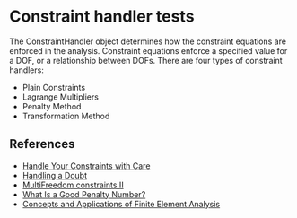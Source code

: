 # Constraint handler tests

The ConstraintHandler object determines how the constraint equations are enforced in the analysis. Constraint equations enforce a specified value for a DOF, or a relationship between DOFs. There are four types of constraint handlers:

- Plain Constraints
- Lagrange Multipliers
- Penalty Method
- Transformation Method

## References
- [Handle Your Constraints with Care](https://portwooddigital.com/2020/06/05/handle-your-constraints-with-care/)
- [Handling a Doubt](https://portwooddigital.com/2023/11/09/handling-a-doubt/)
- [MultiFreedom constraints II](https://quickfem.com/wp-content/uploads/IFEM.Ch09.pdf)
- [What Is a Good Penalty Number?](https://portwooddigital.com/2023/11/29/what-is-a-good-penalty-number/)
- [Concepts and Applications of Finite Element Analysis](https://books.google.es/books/about/Concepts_and_Applications_of_Finite_Elem.html?id=b8seAQAAIAAJ&redir_esc=y)
